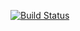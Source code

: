 [![Build Status](https://travis-ci.org/Micky261/SEUebung09.svg?branch=master)](https://travis-ci.org/Micky261/SEUebung09)